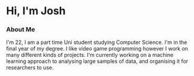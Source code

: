 # Hi, I'm Josh

### About Me
I'm 22, I am a part time Uni student studying Computer Science. I'm in the final year of my degree.
I like video game programming however I work on many different kinds of projects. I'm currently working on a machine learning approach to analysing large samples of data, and organising it for researchers to use.
